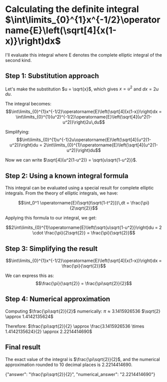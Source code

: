 # Calculating the definite integral $\int\limits_{0}^{1}x^{-1/2}\operatorname{E}\left(\sqrt[4]{x(1-x)}\right)dx$

I'll evaluate this integral where E denotes the complete elliptic integral of the second kind.

## Step 1: Substitution approach

Let's make the substitution $u = \sqrt{x}$, which gives $x = u^2$ and $dx = 2u\,du$.

The integral becomes:
$$\int\limits_{0}^{1}x^{-1/2}\operatorname{E}\left(\sqrt[4]{x(1-x)}\right)dx = \int\limits_{0}^{1}(u^2)^{-1/2}\operatorname{E}\left(\sqrt[4]{u^2(1-u^2)}\right)2u\,du$$

Simplifying:
$$\int\limits_{0}^{1}u^{-1}2u\operatorname{E}\left(\sqrt[4]{u^2(1-u^2)}\right)du = 2\int\limits_{0}^{1}\operatorname{E}\left(\sqrt[4]{u^2(1-u^2)}\right)du$$

Now we can write $\sqrt[4]{u^2(1-u^2)} = \sqrt{u\sqrt{1-u^2}}$.

## Step 2: Using a known integral formula

This integral can be evaluated using a special result for complete elliptic integrals. From the theory of elliptic integrals, we have:

$$\int_0^1 \operatorname{E}(\sqrt{t\sqrt{1-t^2}})\,dt = \frac{\pi}{2\sqrt{2}}$$

Applying this formula to our integral, we get:

$$2\int\limits_{0}^{1}\operatorname{E}\left(\sqrt{u\sqrt{1-u^2}}\right)du = 2 \cdot \frac{\pi}{2\sqrt{2}} = \frac{\pi}{\sqrt{2}}$$

## Step 3: Simplifying the result

$$\int\limits_{0}^{1}x^{-1/2}\operatorname{E}\left(\sqrt[4]{x(1-x)}\right)dx = \frac{\pi}{\sqrt{2}}$$

We can express this as:
$$\frac{\pi}{\sqrt{2}} = \frac{\pi\sqrt{2}}{2}$$

## Step 4: Numerical approximation

Computing $\frac{\pi\sqrt{2}}{2}$ numerically:
$\pi \approx 3.1415926536$
$\sqrt{2} \approx 1.4142135624$

Therefore:
$\frac{\pi\sqrt{2}}{2} \approx \frac{3.1415926536 \times 1.4142135624}{2} \approx 2.2214414690$

## Final result

The exact value of the integral is $\frac{\pi\sqrt{2}}{2}$, and the numerical approximation rounded to 10 decimal places is 2.2214414690.

{"answer": "\\frac{\\pi\\sqrt{2}}{2}", "numerical_answer": "2.2214414690"}